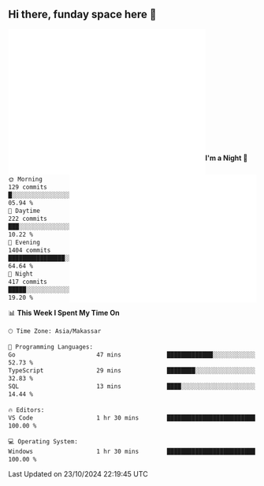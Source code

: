 ## Hi there, funday space here 🚀

<img align="left" width="400" alt="🌞" src="https://raw.githubusercontent.com/fhasnur/fhasnur/master/general.svg?token=ATQS65TR7ETTG5RLJUDIDBLBN34HE">
<img align="right" width="380" alt="🌞" src="https://raw.githubusercontent.com/fhasnur/fhasnur/master/statistics.svg?token=ATQS65TR7ETTG5RLJUDIDBLBN34HE">

<br><br><br><br><br><br><br><br><br><br><br><br><br><br>

<!--START_SECTION:waka-->
**I'm a Night 🦉** 

```text
🌞 Morning                129 commits         █░░░░░░░░░░░░░░░░░░░░░░░░   05.94 % 
🌆 Daytime                222 commits         ███░░░░░░░░░░░░░░░░░░░░░░   10.22 % 
🌃 Evening                1404 commits        ████████████████░░░░░░░░░   64.64 % 
🌙 Night                  417 commits         █████░░░░░░░░░░░░░░░░░░░░   19.20 % 
```


📊 **This Week I Spent My Time On** 

```text
🕑︎ Time Zone: Asia/Makassar

💬 Programming Languages: 
Go                       47 mins             █████████████░░░░░░░░░░░░   52.73 % 
TypeScript               29 mins             ████████░░░░░░░░░░░░░░░░░   32.83 % 
SQL                      13 mins             ████░░░░░░░░░░░░░░░░░░░░░   14.44 % 

🔥 Editors: 
VS Code                  1 hr 30 mins        █████████████████████████   100.00 % 

💻 Operating System: 
Windows                  1 hr 30 mins        █████████████████████████   100.00 % 
```


 Last Updated on 23/10/2024 22:19:45 UTC
<!--END_SECTION:waka-->
